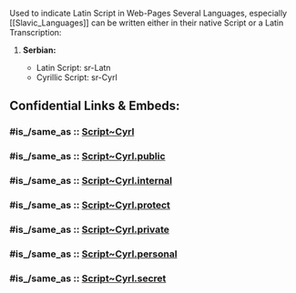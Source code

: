 ﻿---
aliases:
- Cyrillic
---

Used to indicate Latin Script in Web-Pages 
Several Languages, especially [[Slavic_Languages]] can be written either in their native Script or a Latin Transcription: 

1. **Serbian:**
    
    - Latin Script: sr-Latn
    - Cyrillic Script: sr-Cyrl


## Confidential Links & Embeds: 

### #is_/same_as :: [Script~Cyrl](/_Standards/Language/Scripts/Script~Cyrl.md) 

### #is_/same_as :: [Script~Cyrl.public](/_public/Language/Scripts/Script~Cyrl.public.md) 

### #is_/same_as :: [Script~Cyrl.internal](/_internal/Language/Scripts/Script~Cyrl.internal.md) 

### #is_/same_as :: [Script~Cyrl.protect](/_protect/Language/Scripts/Script~Cyrl.protect.md) 

### #is_/same_as :: [Script~Cyrl.private](/_private/Language/Scripts/Script~Cyrl.private.md) 

### #is_/same_as :: [Script~Cyrl.personal](/_personal/Language/Scripts/Script~Cyrl.personal.md) 

### #is_/same_as :: [Script~Cyrl.secret](/_secret/Language/Scripts/Script~Cyrl.secret.md)

